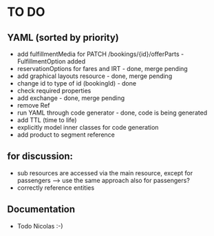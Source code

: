 # TO DO

## YAML (sorted by priority)
- add fulfillmentMedia for PATCH /bookings/{id}/offerParts  - FulfillmentOption added
- reservationOptions for fares and IRT                      - done, merge pending
- add graphical layouts resource                            - done, merge pending
- change id to type of id (bookingId)                       - done
- check required properties              
- add exchange                                              - done, merge pending
- remove Ref
- run YAML through code generator                           - done, code is being generated
- add TTL (time to life)
- explicitly model inner classes for code generation
- add product to segment reference

## for discussion:
  - sub resources are accessed via the main resource, except for passengers 
     --> use the same approach also for passengers?
  - correctly reference entities

## Documentation
- Todo Nicolas :-)
